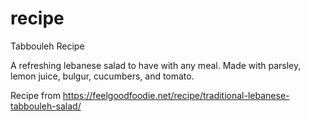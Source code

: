 # recipe

Tabbouleh Recipe

A refreshing lebanese salad to have with any meal. Made with parsley, lemon juice, bulgur, cucumbers, and tomato. 

Recipe from https://feelgoodfoodie.net/recipe/traditional-lebanese-tabbouleh-salad/

